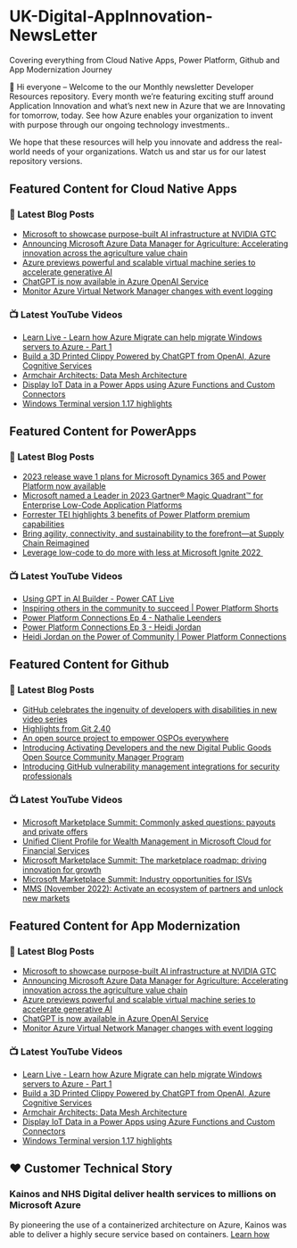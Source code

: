 # UK-Digital-AppInnovation-NewsLetter

Covering everything from Cloud Native Apps, Power Platform, Github and App Modernization Journey

👋 Hi everyone – Welcome to the our Monthly newsletter Developer Resources repository. Every month we’re featuring exciting stuff around Application Innovation and what’s next new in Azure that we are Innovating for tomorrow, today. See how Azure enables your organization to invent with purpose through our ongoing technology investments..


We hope that these resources will help you innovate and address the real-world needs of your organizations. Watch us and star us for our latest repository versions.

## Featured Content for Cloud Native Apps


### 📝 Latest Blog Posts

    
<!-- BLOGCNA:START -->
- [Microsoft to showcase purpose-built AI infrastructure at NVIDIA GTC](https://azure.microsoft.com/blog/microsoft-to-showcase-purposebuilt-ai-infrastructure-at-nvidia-gtc/)
- [Announcing Microsoft Azure Data Manager for Agriculture: Accelerating innovation across the agriculture value chain](https://azure.microsoft.com/blog/announcing-microsoft-azure-data-manager-for-agriculture-accelerating-innovation-across-the-agriculture-value-chain/)
- [Azure previews powerful and scalable virtual machine series to accelerate generative AI](https://azure.microsoft.com/blog/azure-previews-powerful-and-scalable-virtual-machine-to-help-customers-accelerate-ai/)
- [ChatGPT is now available in Azure OpenAI Service](https://azure.microsoft.com/blog/chatgpt-is-now-available-in-azure-openai-service/)
- [Monitor Azure Virtual Network Manager changes with event logging](https://azure.microsoft.com/blog/monitor-azure-virtual-network-manager-changes-with-event-logging/)
<!-- BLOGCNA:END -->

### 📺 Latest YouTube Videos

 
<!-- YOUTUBECNA:START -->
- [Learn Live - Learn how Azure Migrate can help migrate Windows servers to Azure - Part 1](https://www.youtube.com/watch?v=UqbObxdOYTI)
- [Build a 3D Printed Clippy Powered by ChatGPT from OpenAI, Azure Cognitive Services](https://www.youtube.com/watch?v=6OYGeOwd6RY)
- [Armchair Architects: Data Mesh Architecture](https://www.youtube.com/watch?v=UQvsiH0CAAU)
- [Display IoT Data in a Power Apps using Azure Functions and Custom Connectors](https://www.youtube.com/watch?v=v0mPmCw5yl0)
- [Windows Terminal version 1.17 highlights](https://www.youtube.com/watch?v=0K_NbQzb1lg)
<!-- YOUTUBECNA:END -->

##  Featured Content for PowerApps
### 📝 Latest Blog Posts
<!-- BLOGPOWER:START -->
- [2023 release wave 1 plans for Microsoft Dynamics 365 and Power Platform now available](https://cloudblogs.microsoft.com/dynamics365/bdm/2023/01/25/2023-release-wave-1-plans-for-microsoft-dynamics-365-and-power-platform-now-available/)
- [Microsoft named a Leader in 2023 Gartner® Magic Quadrant™ for Enterprise Low-Code Application Platforms](https://powerapps.microsoft.com/en-us/blog/microsoft-named-a-leader-in-2023-gartner-magic-quadrant-for-enterprise-low-code-application-platforms/)
- [Forrester TEI highlights 3 benefits of Power Platform premium capabilities](https://cloudblogs.microsoft.com/powerplatform/2022/11/28/forrester-tei-highlights-3-benefits-of-power-platform-premium-capabilities/)
- [Bring agility, connectivity, and sustainability to the forefront—at Supply Chain Reimagined](https://cloudblogs.microsoft.com/dynamics365/bdm/2022/10/27/bring-agility-connectivity-and-sustainability-to-the-forefront-at-supply-chain-reimagined/)
- [Leverage low-code to do more with less at Microsoft Ignite 2022 ](https://cloudblogs.microsoft.com/powerplatform/2022/10/12/leverage-low-code-to-do-more-with-less-at-microsoft-ignite-2022/)
<!-- BLOGPOWER:END -->
 ### 📺 Latest YouTube Videos
    
<!-- YOUTUBEPOWER:START -->
- [Using GPT in AI Builder - Power CAT Live](https://www.youtube.com/watch?v=aq3oTqByGmA)
- [Inspiring others in the community to succeed | Power Platform Shorts](https://www.youtube.com/watch?v=6BgiC2wVCmU)
- [Power Platform Connections Ep 4 - Nathalie Leenders](https://www.youtube.com/watch?v=L4c3ZFpo8dY)
- [Power Platform Connections Ep 3 - Heidi Jordan](https://www.youtube.com/watch?v=2kKFDT9aw5w)
- [Heidi Jordan on the Power of Community | Power Platform Connections](https://www.youtube.com/watch?v=ExKXj3C2kbA)
<!-- YOUTUBEPOWER:END -->

##  Featured Content for Github
### 📝 Latest Blog Posts
<!-- BLOGGITHUB:START -->
- [GitHub celebrates the ingenuity of developers with disabilities in new video series](https://github.blog/2023-03-14-github-celebrates-the-ingenuity-of-developers-with-disabilities-in-new-video-series/)
- [Highlights from Git 2.40](https://github.blog/2023-03-13-highlights-from-git-2-40/)
- [An open source project to empower OSPOs everywhere](https://github.blog/2023-03-13-an-open-source-project-to-empower-ospos-everywhere/)
- [Introducing Activating Developers and the new Digital Public Goods Open Source Community Manager Program](https://github.blog/2023-03-13-introducing-activating-developers-and-the-new-digital-public-goods-open-source-community-manager-program/)
- [Introducing GitHub vulnerability management integrations for security professionals](https://github.blog/2023-03-10-introducing-github-vulnerability-management-integrations-for-security-professionals/)
<!-- BLOGGITHUB:END -->
### 📺 Latest YouTube Videos
<!-- YOUTUBEGITHUB:START -->
- [Microsoft Marketplace Summit: Commonly asked questions: payouts and private offers](https://www.youtube.com/watch?v=9dhD25L3HHY)
- [Unified Client Profile for Wealth Management in Microsoft Cloud for Financial Services](https://www.youtube.com/watch?v=Z27qnDLyH2E)
- [Microsoft Marketplace Summit: The marketplace roadmap: driving innovation for growth](https://www.youtube.com/watch?v=U_KioLonPTw)
- [Microsoft Marketplace Summit: Industry opportunities for ISVs](https://www.youtube.com/watch?v=DAFrbmQE6m4)
- [MMS &lpar;November 2022&rpar;: Activate an ecosystem of partners and unlock new markets](https://www.youtube.com/watch?v=D5C63D4nuB8)
<!-- YOUTUBEGITHUB:END -->
##  Featured Content for App Modernization
### 📝 Latest Blog Posts
<!-- BLOGAPPMOD:START -->
- [Microsoft to showcase purpose-built AI infrastructure at NVIDIA GTC](https://azure.microsoft.com/blog/microsoft-to-showcase-purposebuilt-ai-infrastructure-at-nvidia-gtc/)
- [Announcing Microsoft Azure Data Manager for Agriculture: Accelerating innovation across the agriculture value chain](https://azure.microsoft.com/blog/announcing-microsoft-azure-data-manager-for-agriculture-accelerating-innovation-across-the-agriculture-value-chain/)
- [Azure previews powerful and scalable virtual machine series to accelerate generative AI](https://azure.microsoft.com/blog/azure-previews-powerful-and-scalable-virtual-machine-to-help-customers-accelerate-ai/)
- [ChatGPT is now available in Azure OpenAI Service](https://azure.microsoft.com/blog/chatgpt-is-now-available-in-azure-openai-service/)
- [Monitor Azure Virtual Network Manager changes with event logging](https://azure.microsoft.com/blog/monitor-azure-virtual-network-manager-changes-with-event-logging/)
<!-- BLOGAPPMOD:END -->
### 📺 Latest YouTube Videos
<!-- YOUTUBEAPPMOD:START -->
- [Learn Live - Learn how Azure Migrate can help migrate Windows servers to Azure - Part 1](https://www.youtube.com/watch?v=UqbObxdOYTI)
- [Build a 3D Printed Clippy Powered by ChatGPT from OpenAI, Azure Cognitive Services](https://www.youtube.com/watch?v=6OYGeOwd6RY)
- [Armchair Architects: Data Mesh Architecture](https://www.youtube.com/watch?v=UQvsiH0CAAU)
- [Display IoT Data in a Power Apps using Azure Functions and Custom Connectors](https://www.youtube.com/watch?v=v0mPmCw5yl0)
- [Windows Terminal version 1.17 highlights](https://www.youtube.com/watch?v=0K_NbQzb1lg)
<!-- YOUTUBEAPPMOD:END -->


## ♥️ Customer Technical Story 

### Kainos and NHS Digital deliver health services to millions on Microsoft Azure

By pioneering the use of a containerized architecture on Azure, Kainos was able to deliver a highly secure service based on containers. [Learn how](https://customers.microsoft.com/en-us/story/1368348549535774520-kainos-and-nhs-digital-deliver-health-services-to-millions-on-microsoft-azure)

